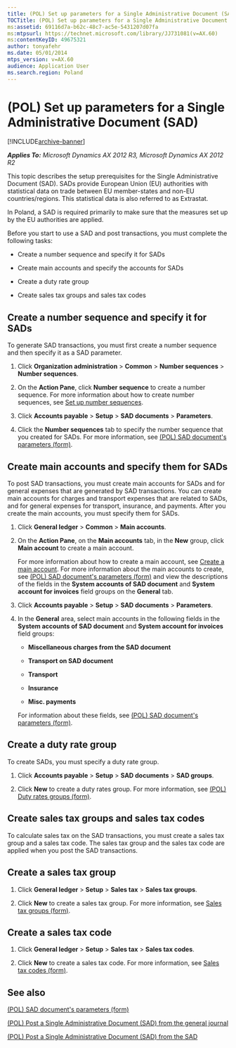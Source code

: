```yaml
---
title: (POL) Set up parameters for a Single Administrative Document (SAD)
TOCTitle: (POL) Set up parameters for a Single Administrative Document (SAD)
ms:assetid: 69116d7a-b62c-48c7-ac5e-5431207d07fa
ms:mtpsurl: https://technet.microsoft.com/library/JJ731081(v=AX.60)
ms:contentKeyID: 49675321
author: tonyafehr
ms.date: 05/01/2014
mtps_version: v=AX.60
audience: Application User
ms.search.region: Poland
---
```


# (POL) Set up parameters for a Single Administrative Document (SAD) 


[!INCLUDE[archive-banner](includes/archive-banner.md)]


_**Applies To:** Microsoft Dynamics AX 2012 R3, Microsoft Dynamics AX 2012 R2_

This topic describes the setup prerequisites for the Single Administrative Document (SAD). SADs provide European Union (EU) authorities with statistical data on trade between EU member-states and non-EU countries/regions. This statistical data is also referred to as Extrastat.

In Poland, a SAD is required primarily to make sure that the measures set up by the EU authorities are applied.

Before you start to use a SAD and post transactions, you must complete the following tasks:

  - Create a number sequence and specify it for SADs

  - Create main accounts and specify the accounts for SADs

  - Create a duty rate group

  - Create sales tax groups and sales tax codes

## Create a number sequence and specify it for SADs

To generate SAD transactions, you must first create a number sequence and then specify it as a SAD parameter.

1.  Click **Organization administration** \> **Common** \> **Number sequences** \> **Number sequences**.

2.  On the **Action Pane**, click **Number sequence** to create a number sequence. For more information about how to create number sequences, see [Set up number sequences](set-up-number-sequences.md).

3.  Click **Accounts payable** \> **Setup** \> **SAD documents** \> **Parameters**.

4.  Click the **Number sequences** tab to specify the number sequence that you created for SADs. For more information, see [(POL) SAD document's parameters (form)](https://technet.microsoft.com/library/jj728746\(v=ax.60\)).

## Create main accounts and specify them for SADs

To post SAD transactions, you must create main accounts for SADs and for general expenses that are generated by SAD transactions. You can create main accounts for charges and transport expenses that are related to SADs, and for general expenses for transport, insurance, and payments. After you create the main accounts, you must specify them for SADs.

1.  Click **General ledger** \> **Common** \> **Main accounts**.

2.  On the **Action Pane**, on the **Main accounts** tab, in the **New** group, click **Main account** to create a main account.
    
    For more information about how to create a main account, see [Create a main account](create-a-main-account.md). For more information about the main accounts to create, see [(POL) SAD document's parameters (form)](https://technet.microsoft.com/library/jj728746\(v=ax.60\)) and view the descriptions of the fields in the **System accounts of SAD document** and **System account for invoices** field groups on the **General** tab.

3.  Click **Accounts payable** \> **Setup** \> **SAD documents** \> **Parameters**.

4.  In the **General** area, select main accounts in the following fields in the **System accounts of SAD document** and **System account for invoices** field groups:
    
      - **Miscellaneous charges from the SAD document**
    
      - **Transport on SAD document**
    
      - **Transport**
    
      - **Insurance**
    
      - **Misc. payments**
    
    For information about these fields, see [(POL) SAD document's parameters (form)](https://technet.microsoft.com/library/jj728746\(v=ax.60\)).

## Create a duty rate group

To create SADs, you must specify a duty rate group.

1.  Click **Accounts payable** \> **Setup** \> **SAD documents** \> **SAD groups**.

2.  Click **New** to create a duty rates group. For more information, see [(POL) Duty rates groups (form)](https://technet.microsoft.com/library/jj728745\(v=ax.60\)).

## Create sales tax groups and sales tax codes

To calculate sales tax on the SAD transactions, you must create a sales tax group and a sales tax code. The sales tax group and the sales tax code are applied when you post the SAD transactions.

## Create a sales tax group

1.  Click **General ledger** \> **Setup** \> **Sales tax** \> **Sales tax groups**.

2.  Click **New** to create a sales tax group. For more information, see [Sales tax groups (form)](https://technet.microsoft.com/library/aa498345\(v=ax.60\)).

## Create a sales tax code

1.  Click **General ledger** \> **Setup** \> **Sales tax** \> **Sales tax codes**.

2.  Click **New** to create a sales tax code. For more information, see [Sales tax codes (form)](https://technet.microsoft.com/library/aa553257\(v=ax.60\)).

## See also

[(POL) SAD document's parameters (form)](https://technet.microsoft.com/library/jj728746\(v=ax.60\))

[(POL) Post a Single Administrative Document (SAD) from the general journal](pol-post-a-single-administrative-document-sad-from-the-general-journal.md)

[(POL) Post a Single Administrative Document (SAD) from the SAD](pol-post-a-single-administrative-document-sad-from-the-sad.md)

  


